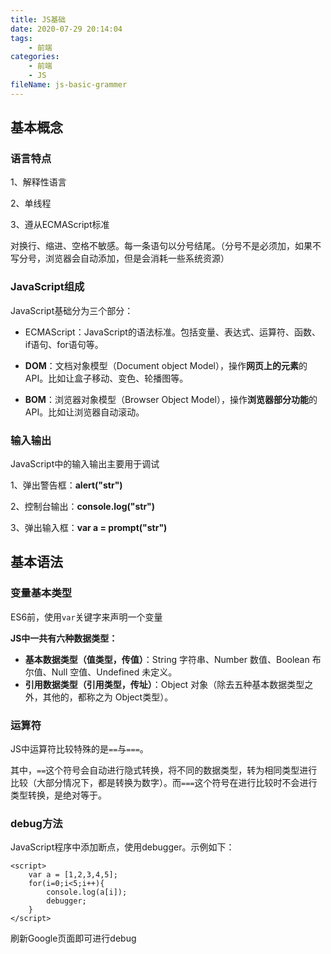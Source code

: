 ```yaml
---
title: JS基础
date: 2020-07-29 20:14:04
tags:
	- 前端
categories:
	- 前端
	- JS
fileName: js-basic-grammer
---
```


## 基本概念

### 语言特点

1、解释性语言

2、单线程

3、遵从ECMAScript标准

对换行、缩进、空格不敏感。每一条语句以分号结尾。（分号不是必须加，如果不写分号，浏览器会自动添加，但是会消耗一些系统资源）



### JavaScript组成

JavaScript基础分为三个部分：

- ECMAScript：JavaScript的语法标准。包括变量、表达式、运算符、函数、if语句、for语句等。

- **DOM**：文档对象模型（Document object Model），操作**网页上的元素**的API。比如让盒子移动、变色、轮播图等。

- **BOM**：浏览器对象模型（Browser Object Model），操作**浏览器部分功能**的API。比如让浏览器自动滚动。



### 输入输出

JavaScript中的输入输出主要用于调试

1、弹出警告框：**alert("str")**

2、控制台输出：**console.log("str")**

3、弹出输入框：**var a = prompt("str")**



## 基本语法

### 变量基本类型

ES6前，使用`var`关键字来声明一个变量

**JS中一共有六种数据类型：**

- **基本数据类型（值类型，传值）**：String 字符串、Number 数值、Boolean 布尔值、Null 空值、Undefined 未定义。
- **引用数据类型（引用类型，传址）**：Object 对象（除去五种基本数据类型之外，其他的，都称之为 Object类型）。

### 运算符

JS中运算符比较特殊的是`==`与`===`。

其中，`==`这个符号会自动进行隐式转换，将不同的数据类型，转为相同类型进行比较（大部分情况下，都是转换为数字）。而`===`这个符号在进行比较时不会进行类型转换，是绝对等于。







### debug方法

JavaScript程序中添加断点，使用debugger。示例如下：

```
<script>
    var a = [1,2,3,4,5];
    for(i=0;i<5;i++){
        console.log(a[i]);
        debugger;
    }
</script>
```

刷新Google页面即可进行debug